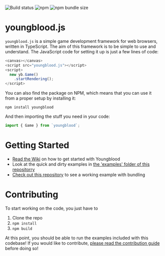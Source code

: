 ![Build status](https://travis-ci.com/zsombro/youngblood.svg?branch=master) ![npm](https://img.shields.io/npm/v/youngblood) ![npm bundle size](https://img.shields.io/bundlephobia/min/youngblood) 
# youngblood.js

`youngblood.js` is a simple game development framework for web browsers, written in TypeScript. The aim of this framework is to be
simple to use and understand. The JavaScript code for setting it up is just a few lines of code:

```javascript
<canvas></canvas>
<script src="youngblood.js"></script>
<script>
  new yb.Game()
    .startRendering();
</script>
```

You can also find the package on NPM, which means that you can use it from a proper setup by installing it:

`npm install youngblood`

And then importing the stuff you need in your code:

```javascript
import { Game } from `youngblood`;
```

# Getting Started

- [Read the Wiki](https://github.com/zsombro/youngblood/wiki) on how to get started with Youngblood
- Look at the quick and dirty examples in [the 'examples' folder of this repositorry](https://github.com/zsombro/youngblood/tree/master/examples)
- [Check out this repository](https://github.com/zsombro/youngblood-example-project) to see a working example with bundling

# Contributing

To start working on the code, you just have to

1. Clone the repo
2. `npm install`
3. `npm build`

At this point, you should be able to run the examples included with this codebase! If you would like to contribute, [please read the contribution guide](https://github.com/zsombro/youngblood/blob/master/CONTRIBUTING.md) before doing so!
